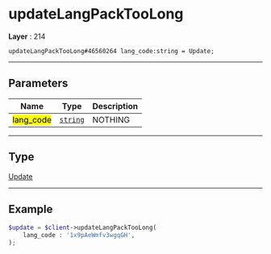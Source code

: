# updateLangPackTooLong

**Layer** : 214

```tl
updateLangPackTooLong#46560264 lang_code:string = Update;
```

---

## Parameters

| Name | Type | Description |
| :---: | :---: | :--- |
| <mark>lang_code</mark> | [`string`](type/string) | NOTHING |

---

## Type

[Update](type/Update)

---

## Example

```php
$update = $client->updateLangPackTooLong(
	lang_code : '1x9pAeWmfv3wgqGH',
);
```